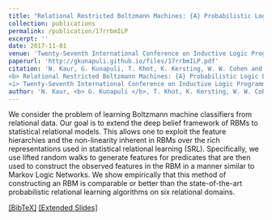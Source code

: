 ```yaml
---
title: "Relational Restricted Boltzmann Machines: {A} Probabilistic Logic Learning Approach"
collection: publications
permalink: /publication/17rrbmILP
excerpt: ''
date: 2017-11-01
venue: 'Twenty-Seventh International Conference on Inductive Logic Programming (ILP''17), Orleans, France'
paperurl: 'http://gkunapuli.github.io/files/17rrbmILP.pdf'
citation: 'N. Kaur, G. Kunapuli, T. Khot, K. Kersting, W. W. Cohen and S. Natarajan. 
<b> Relational Restricted Boltzmann Machines: {A} Probabilistic Logic Learning Approach </b>.
<i> Twenty-Seventh International Conference on Inductive Logic Programming </i>(ILP''17), Orleans, France.'
author: 'N. Kaur, <b> G. Kunapuli </b>, T. Khot, K. Kersting, W. W. Cohen and S. Natarajan'
---
```


We consider the problem of learning Boltzmann machine classifiers from relational data. Our goal is to extend the deep belief framework of RBMs to statistical relational models. This allows one to exploit the feature hierarchies and the non-linearity inherent in RBMs over the rich representations used in statistical relational learning (SRL). Specifically, we use lifted random walks to generate features for predicates that are then used to construct the observed features in the RBM in a manner similar to Markov Logic Networks. We show empirically that this method of constructing an RBM is comparable or better than the state-of-the-art probabilistic relational learning algorithms on six relational domains.

[[BibTeX]](http://gkunapuli.github.io/files/17rrbmILP.bib)
[[Extended Slides]](http://gkunapuli.github.io/files/17rrbmILP-longslides.pdf)
